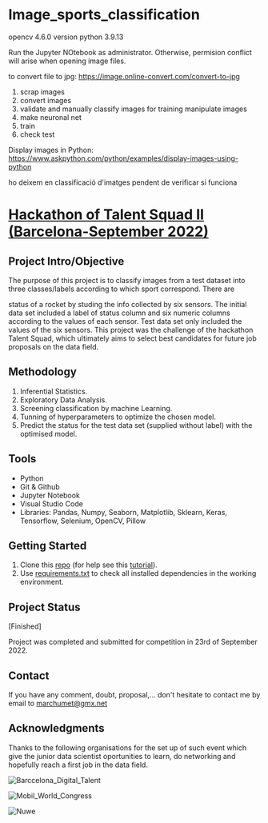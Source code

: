 # Image_sports_classification


opencv 4.6.0 version
python 3.9.13

Run the Jupyter NOtebook as administrator. Otherwise, permision conflict will arise when opening image files. 

to convert file to jpg: https://image.online-convert.com/convert-to-jpg



1. scrap images
2. convert images
3. validate and manually classify images for training
manipulate images
4. make neuronal net
5. train
6. check test



Display images in Python: https://www.askpython.com/python/examples/display-images-using-python


ho deixem en classificació d'imatges pendent de verificar si funciona


# [Hackathon of Talent Squad II (Barcelona-September 2022)](https://nuwe.io/challenge/talent-squad-data-science-i)

## Project Intro/Objective

The purpose of this project is to classify images from a test dataset into three classes/labels according to which sport correspond. There are 

 status of a rocket by studing the info collected by six sensors. The initial data set included a label of status column and six numeric columns according to the values of each sensor. Test data set only included the values of the six sensors.
This project was the challenge of the hackathon Talent Squad, which ultimately aims to select best candidates for future job proposals on the data field.

## Methodology

1. Inferential Statistics.
2. Exploratory Data Analysis.
3. Screening classification by machine Learning.
4. Tunning of hyperparameters to optimize the chosen model.
5. Predict the status for the test data set (supplied without label) with the optimised model.

## Tools

* Python
* Git & Github
* Jupyter Notebook
* Visual Studio Code
* Libraries: Pandas, Numpy, Seaborn, Matplotlib, Sklearn, Keras, Tensorflow, Selenium, OpenCV, Pillow

## Getting Started

1. Clone this [repo](https://github.com/MarkusHumetus/Image_sports_classification) (for help see this [tutorial](https://help.github.com/articles/cloning-a-repository/)).
2. Use [requirements.txt](https://github.com/MarkusHumetus/Image_sports_classification/blob/main/requirements.txt) to check all installed dependencies in the working environment. 

## Project Status

[Finished]

Project was completed and submitted for competition in 23rd of September 2022.

## Contact

If you have any comment, doubt, proposal,... don't hesitate to contact me by email to marchumet@gmx.net

## Acknowledgments

Thanks to the following organisations for the set up of such event which give the junior data scientist oportunities to learn, do networking and hopefully reach a first job in the data field.

![Barccelona_Digital_Talent](https://barcelonadigitaltalent.com/app/uploads/sites/3/2020/02/BDT-1.1-POSITIU_2-01.jpg)

![Mobil_World_Congress](https://challenges-asset-files.s3.us-east-2.amazonaws.com/companies/MWC_card.png)

![Nuwe](https://elreferente.es/wp-content/uploads/2021/12/LOGO_LETTERS_MONO-3.png)